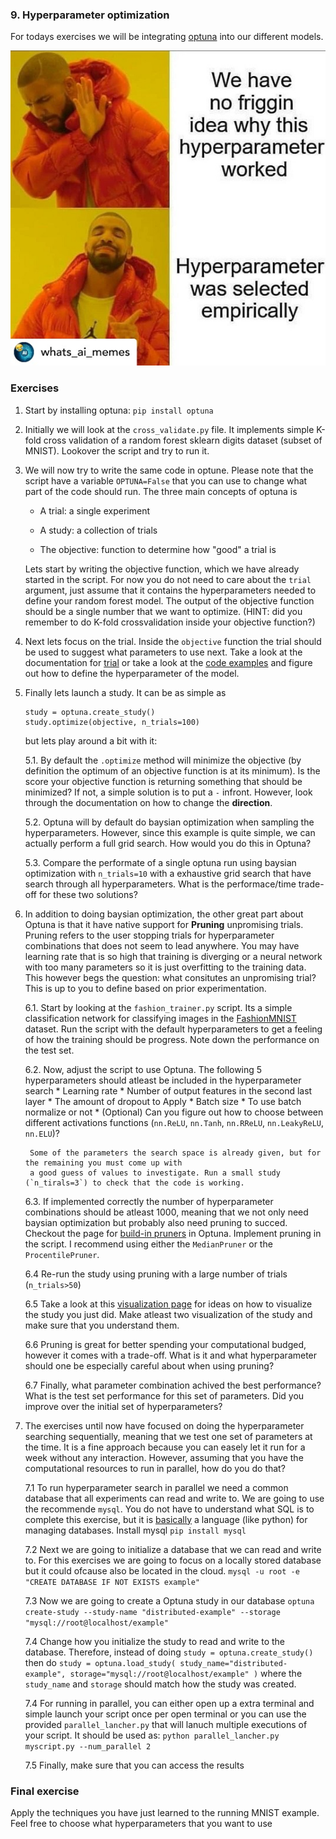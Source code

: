 ### 9. Hyperparameter optimization
For todays exercises we will be integrating [optuna](https://optuna.readthedocs.io/en/stable/index.html) into 
our different models.

![hyperparams](../figures/hyperparameters.jpg)

### Exercises

1. Start by installing optuna:
   `pip install optuna`
   
2. Initially we will look at the `cross_validate.py` file. It implements simple K-fold cross validation of
   a random forest sklearn digits dataset (subset of MNIST). Lookover the script and try to run it.
   
3. We will now try to write the same code in optune. Please note that the script have a variable `OPTUNA=False`
   that you can use to change what part of the code should run. The three main concepts of optuna is
   
   * A trial: a single experiment
   
   * A study: a collection of trials
   
   * The objective: function to determine how "good" a trial is
   
   Lets start by writing the objective function, which we have already started in the script. For now you do
   not need to care about the `trial` argument, just assume that it contains the hyperparameters needed to
   define your random forest model. The output of the objective function should be a single number that we
   want to optimize. (HINT: did you remember to do K-fold crossvalidation inside your objective function?)
   
4. Next lets focus on the trial. Inside the `objective` function the trial should be used to suggest what
   parameters to use next. Take a look at the documentation for [trial](https://optuna.readthedocs.io/en/stable/reference/generated/optuna.trial.Trial.html)
   or take a look at the [code examples](https://optuna.org/#code_examples) and figure out how to define
   the hyperparameter of the model.
   
5. Finally lets launch a study. It can be as simple as

   ```
   study = optuna.create_study()
   study.optimize(objective, n_trials=100)
   ```
   
   but lets play around a bit with it:
   
   5.1. By default the `.optimize` method will minimize the objective (by definition the optimum of an objective
        function is at its minimum). Is the score your objective function is returning something that should
        be minimized? If not, a simple solution is to put a `-` infront. However, look through the documentation
        on how to change the **direction**.
        
   5.2. Optuna will by default do baysian optimization when sampling the hyperparameters. However, since this
        example is quite simple, we can actually perform a full grid search. How would you do this in Optuna?
        
   5.3. Compare the performate of a single optuna run using baysian optimization with `n_trials=10` with a
        exhaustive grid search that have search through all hyperparameters. What is the performace/time
        trade-off for these two solutions?

6. In addition to doing baysian optimization, the other great part about Optuna is that it have native support
   for **Pruning** unpromising trials. Pruning refers to the user stopping trials for hyperparameter combinations
   that does not seem to lead anywhere. You may have learning rate that is so high that training is diverging or
   a neural network with too many parameters so it is just overfitting to the training data. This however begs the
   question: what consitutes an unpromising trial? This is up to you to define based on prior experimentation.
   
   6.1. Start by looking at the `fashion_trainer.py` script. Its a simple classification network for classifying
        images in the [FashionMNIST](https://github.com/zalandoresearch/fashion-mnist) dataset. Run the script 
        with the default hyperparameters to get a feeling of how the training should be progress.
        Note down the performance on the test set.
        
   6.2. Now, adjust the script to use Optuna. The following 5 hyperparameters should atleast be included in the
        hyperparameter search
        * Learning rate
        * Number of output features in the second last layer
        * The amount of dropout to Apply
        * Batch size
        * To use batch normalize or not
        * (Optional) Can you figure out how to choose between different activations functions 
        (`nn.ReLU`, `nn.Tanh`, `nn.RReLU`, `nn.LeakyReLU`, `nn.ELU`)?
        
        Some of the parameters the search space is already given, but for the remaining you must come up with
        a good guess of values to investigate. Run a small study (`n_tirals=3`) to check that the code is working.

   6.3. If implemented correctly the number of hyperparameter combinations should be atleast 1000, meaning that
        we not only need baysian optimization but probably also need pruning to succed. Checkout the page for
        [build-in pruners](https://optuna.readthedocs.io/en/stable/reference/pruners.html) in Optuna. Implement
        pruning in the script. I recommend using either the `MedianPruner` or the `ProcentilePruner`. 
        
   6.4 Re-run the study using pruning with a large number of trials (`n_trials>50`) 

   6.5 Take a look at this [visualization page](https://optuna.readthedocs.io/en/latest/tutorial/10_key_features/005_visualization.html) 
       for ideas on how to visualize the study you just did. Make atleast two visualization of the study and
       make sure that you understand them.
   
   6.6 Pruning is great for better spending your computational budged, however it comes with a trade-off. What is
       it and what hyperparameter should one be especially careful about when using pruning?
   
   6.7 Finally, what parameter combination achived the best performance? What is the test set performance for this
       set of parameters. Did you improve over the initial set of hyperparameters?

7. The exercises until now have focused on doing the hyperparameter searching sequentially, meaning that we test one
   set of parameters at the time. It is a fine approach because you can easely let it run for a week without any
   interaction. However, assuming that you have the computational resources to run in parallel, how do you do that?
   
   7.1 To run hyperparameter search in parallel we need a common database that all experiments can read and
       write to. We are going to use the recommende `mysql`. You do not have to understand what SQL is to
       complete this exercise, but it is [basically](https://en.wikipedia.org/wiki/SQL) a language (like python)
       for managing databases. Install mysql
       ```
       pip install mysql
       ```
       
   7.2 Next we are going to initialize a database that we can read and write to. For this exercises we are going
       to focus on a locally stored database but it could ofcause also be located in the cloud.
       ```
       mysql -u root -e "CREATE DATABASE IF NOT EXISTS example"
       ```
       
   7.3 Now we are going to create a Optuna study in our database
       ```
       optuna create-study --study-name "distributed-example" --storage "mysql://root@localhost/example"
       ``` 
      
   7.4 Change how you initialize the study to read and write to the database. Therefore, instead of doing
       ```
       study = optuna.create_study()
       ```
       then do
       ```
       study = optuna.load_study(
        study_name="distributed-example", storage="mysql://root@localhost/example"
       )
       ```
       where the `study_name` and `storage` should match how the study was created. 
   
   7.4 For running in parallel, you can either open up a extra terminal and simple launch your script once
       per open terminal or you can use the provided `parallel_lancher.py` that will lanuch multiple executions
       of your script. It should be used as:
       ```
       python parallel_lancher.py myscript.py --num_parallel 2
       ```
   
   7.5 Finally, make sure that you can access the results 
      

### Final exercise

Apply the techniques you have just learned to the running MNIST example. Feel free to choose what hyperparameters that you
want to use 
   

   
